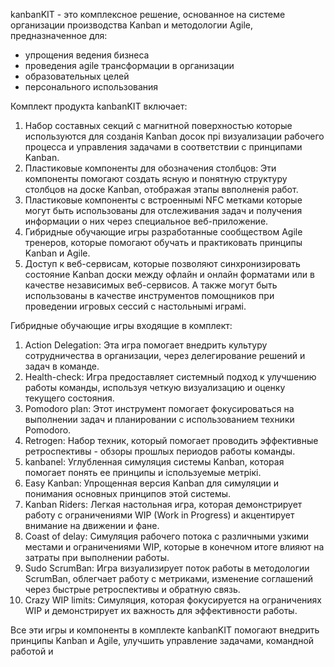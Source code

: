kanbanKIT - это комплексное решение, основанное на системе организации производства Kanban и методологии Agile, предназначенное для:  
* упрощения ведения бизнеса  
* проведения agile трансформации в организации  
* образовательных целей  
* персонального использования  
  
Комплект продукта kanbanKIT включает:  
1. Набор составных секций с магнитной поверхностью которые используются для созданія Kanban досок прі визуализации рабочего процесса и управления задачами в соответствии с принципами Kanban.  
2. Пластиковые компоненты для обозначения столбцов: Эти компоненты помогают создать ясную и понятную структуру столбцов на доске Kanban, отображая этапы ввполненія работ.  
3. Пластиковые компоненты с встроеннымі NFC метками которые могут быть использованы для отслеживания задач и получения информации о них через специальное веб-приложение.  
4. Гибридные обучающие игры разработанные сообществом Agile тренеров, которые помогают обучать и практиковать принципы Kanban и Agile.  
5. Доступ к веб-сервисам, которые позволяют синхронизировать состояние Kanban доски между офлайн и онлайн форматами или в качестве независимых веб-сервисов. А также могут быть использованы в качестве инструментов помощников при проведении игровых сессий с настольнымі играмі.  
  
  
Гибридные обучающие игры входящие в комплект:  
1. Action Delegation: Эта игра помогает внедрить культуру сотрудничества в организации, через делегирование решений и задач в команде.  
2. Health-check: Игра предоставляет системный подход к улучшению работы команды, используя четкую визуализацию и оценку текущего состояния.  
3. Pomodoro plan: Этот инструмент помогает фокусироваться на выполнении задач и планировании с использованием техники Pomodoro.  
4. Retrogen: Набор техник, который помогает проводить эффективные ретроспективы - обзоры прошлых периодов работы команды.  
5. kanbanel: Углубленная симуляция системы Kanban, которая помогает понять ее принципы и іспользуемые метрікі.  
6. Easy Kanban: Упрощенная версия Kanban для симуляции и понимания основных принципов этой системы.  
7. Kanban Riders: Легкая настольная игра, которая демонстрирует работу с ограничениями WIP (Work in Progress) и акцентирует внимание на движении и фане.  
8. Coast of delay: Симуляция рабочего потока с различными узкими местами и ограничениями WIP, которые в конечном итоге влияют на затраты при выполнении работы.  
9. Sudo ScrumBan: Игра визуализирует поток работы в методологии ScrumBan, облегчает работу с метриками, изменение соглашений через быстрые ретроспективы и обратную связь.  
10. Crazy WIP limits: Симуляция, которая фокусируется на ограничениях WIP и демонстрирует их важность для эффективности работы.  
  
Все эти игры и компоненты в комплекте kanbanKIT помогают внедрить принципы Kanban и Agile, улучшить управление задачами, командной работой и